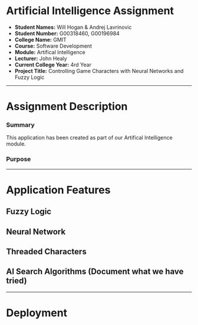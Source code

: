 # Artificial Intelligence Assignment

- **Student Names:** Will Hogan & Andrej Lavrinovic
- **Student Number:** G00318460, G00196984
- **College Name:** GMIT
- **Course:** Software Development
- **Module:** Artifical Intelligence
- **Lecturer:** John Healy
- **Current College Year:** 4rd Year 
- **Project Title:** Controlling Game Characters with Neural Networks and Fuzzy Logic

---

# Assignment Description

### Summary
This application has been created as part of our Artifical Intelligence module. 


### Purpose


---

# Application Features

## Fuzzy Logic

## Neural Network

## Threaded Characters

## AI Search Algorithms (Document what we have tried)

---

# Deployment

